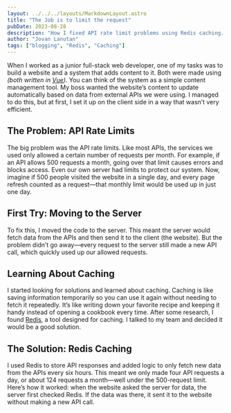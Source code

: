 ```yaml
---
layout: ../../../layouts/MarkdownLayout.astro
title: "The Job is to limit the request"
pubDate: 2023-08-28
description: "How I fixed API rate limit problems using Redis caching. A story of improving website efficiency and reducing API calls."
author: "Jovan Lanutan"
tags: ["blogging", "Redis", "Caching"]
---
```


When I worked as a junior full-stack web developer, one of my tasks was to build a website and a system that adds content to it. Both were made using _(both written in [*Vue*](https://vuejs.org/))_. You can think of the system as a simple content management tool. My boss wanted the website’s content to update automatically based on data from external APIs we were using. I managed to do this, but at first, I set it up on the client side in a way that wasn’t very efficient.

## The Problem: API Rate Limits

The big problem was the API rate limits. Like most APIs, the services we used only allowed a certain number of requests per month. For example, if an API allows 500 requests a month, going over that limit causes errors and blocks access. Even our own server had limits to protect our system. Now, imagine if 500 people visited the website in a single day, and every page refresh counted as a request—that monthly limit would be used up in just one day.

## First Try: Moving to the Server

To fix this, I moved the code to the server. This meant the server would fetch data from the APIs and then send it to the client (the website). But the problem didn’t go away—every request to the server still made a new API call, which quickly used up our allowed requests.

## Learning About Caching

I started looking for solutions and learned about caching. Caching is like saving information temporarily so you can use it again without needing to fetch it repeatedly. It’s like writing down your favorite recipe and keeping it handy instead of opening a cookbook every time. After some research, I found [Redis](https://redis.io/), a tool designed for caching. I talked to my team and decided it would be a good solution.

## The Solution: Redis Caching

I used Redis to store API responses and added logic to only fetch new data from the APIs every six hours. This meant we only made four API requests a day, or about 124 requests a month—well under the 500-request limit. Here’s how it worked: when the website asked the server for data, the server first checked Redis. If the data was there, it sent it to the website without making a new API call.
